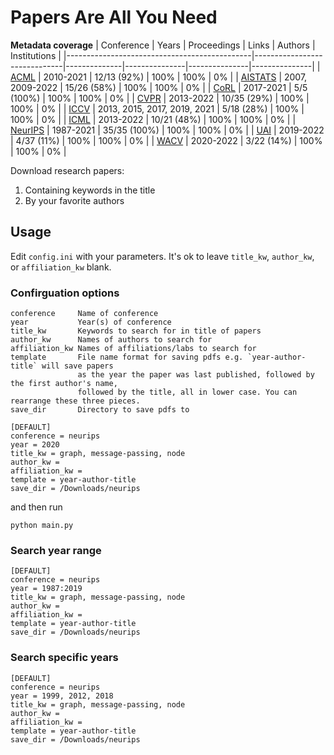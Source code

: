 # Papers Are All You Need


**Metadata coverage**
|  Conference 	                               |  Years 	                  | Proceedings  | Links         | Authors       | Institutions  |
|----------------------------------------------|------------------------------|--------------|---------------|---------------|---------------|
|   [ACML](https://www.acml-conf.org/)         | 2010-2021                    | 12/13 (92%)  | 100%          | 100%          | 0%            |
|   [AISTATS](https://aistats.org/)            | 2007, 2009-2022              | 15/26 (58%)  | 100%          | 100%          | 0%            |
|   [CoRL](https://corl2022.org/)              | 2017-2021                    | 5/5   (100%) | 100%          | 100%          | 0%            |
|   [CVPR](https://www.thecvf.com/)            | 2013-2022                    | 10/35 (29%)  | 100%          | 100%          | 0%            |
|   [ICCV](https://www.thecvf.com/)            | 2013, 2015, 2017, 2019, 2021 | 5/18  (28%)  | 100%          | 100%          | 0%            |
|   [ICML](https://icml.cc/)                   | 2013-2022	                  | 10/21 (48%)  | 100%          | 100%          | 0%            |
|   [NeurIPS](https://nips.cc/)	               | 1987-2021                    | 35/35 (100%) | 100%          | 100%          | 0%            |
|   [UAI](https://www.auai.org/)               | 2019-2022                    | 4/37  (11%)  | 100%          | 100%          | 0%            |
|   [WACV](https://www.thecvf.com/)            | 2020-2022                    | 3/22  (14%)  | 100%          | 100%          | 0%            | 


Download research papers:
1. Containing keywords in the title
2. By your favorite authors


## Usage

Edit `config.ini` with your parameters. It's ok to leave `title_kw`, `author_kw`, or `affiliation_kw` blank.


### Confirguation options

```
conference     Name of conference
year           Year(s) of conference
title_kw       Keywords to search for in title of papers
author_kw      Names of authors to search for
affiliation_kw Names of affiliations/labs to search for
template       File name format for saving pdfs e.g. `year-author-title` will save papers 
               as the year the paper was last published, followed by the first author's name, 
               followed by the title, all in lower case. You can rearrange these three pieces.
save_dir       Directory to save pdfs to
```

```
[DEFAULT]
conference = neurips
year = 2020
title_kw = graph, message-passing, node
author_kw = 
affiliation_kw = 
template = year-author-title
save_dir = /Downloads/neurips
```
and then run

`python main.py`

### Search year range
```
[DEFAULT]
conference = neurips
year = 1987:2019
title_kw = graph, message-passing, node
author_kw = 
affiliation_kw = 
template = year-author-title
save_dir = /Downloads/neurips
```

### Search specific years
```
[DEFAULT]
conference = neurips
year = 1999, 2012, 2018
title_kw = graph, message-passing, node
author_kw = 
affiliation_kw = 
template = year-author-title
save_dir = /Downloads/neurips
```